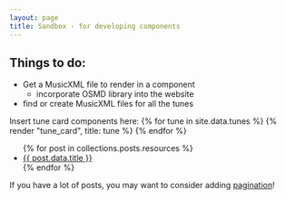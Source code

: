 ```yaml
---
layout: page
title: Sandbox - for developing components
---
```


## Things to do:
* Get a MusicXML file to render in a component
    * incorporate OSMD library into the website
* find or create MusicXML files for all the tunes

Insert tune card components here:
{% for tune in site.data.tunes %}
{% render "tune_card", title: tune %}
{% endfor %}



<ul>
  {% for post in collections.posts.resources %}
    <li>
      <a href="{{ post.relative_url }}">{{ post.data.title }}</a>
    </li>
  {% endfor %}
</ul>

If you have a lot of posts, you may want to consider adding [pagination](https://www.bridgetownrb.com/docs/content/pagination)!
